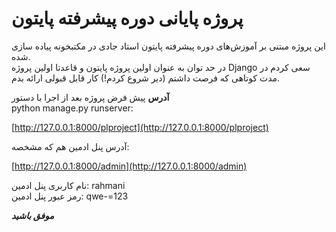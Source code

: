 # پروژه پایانی دوره پیشرفته پایتون
  
این پروژه مبتنی بر آموزش‌های دوره پیشرفته پایتون استاد جادی در مکتبخونه پیاده سازی شده.  
در حد توان به عنوان اولین پروژه پایتون و قاعدتا اولین پروژه Django سعی کردم در مدت کوتاهی که فرصت داشتم (دیر شروع کردم!) کار قابل قبولی ارائه بدم.  


**آدرس** پیش فرض پروژه بعد از اجرا با دستور  
python manage.py runserver:  
  
[http://127.0.0.1:8000/plproject](http://127.0.0.1:8000/plproject)

آدرس پنل ادمین هم که مشخصه:  

[http://127.0.0.1:8000/admin](http://127.0.0.1:8000/admin)

نام کاربری پنل ادمین: rahmani  
رمز عبور پنل ادمین: qwe-=123  

***موفق باشید***
